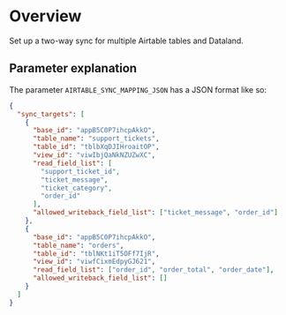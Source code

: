# Overview

Set up a two-way sync for multiple Airtable tables and Dataland.

## Parameter explanation

The parameter `AIRTABLE_SYNC_MAPPING_JSON` has a JSON format like so:

```json
{
  "sync_targets": [
    {
      "base_id": "appB5C0P7ihcpAkkO",
      "table_name": "support_tickets",
      "table_id": "tblbXqDJIHroaitOP",
      "view_id": "viwIbjQaNkNZUZwXC",
      "read_field_list": [
        "support_ticket_id",
        "ticket_message",
        "ticket_category",
        "order_id"
      ],
      "allowed_writeback_field_list": ["ticket_message", "order_id"]
    },
    {
      "base_id": "appB5C0P7ihcpAkkO",
      "table_name": "orders",
      "table_id": "tblNKt1iT5OFf7IjR",
      "view_id": "viwfCixmEdpyGJ621",
      "read_field_list": ["order_id", "order_total", "order_date"],
      "allowed_writeback_field_list": []
    }
  ]
}
```
